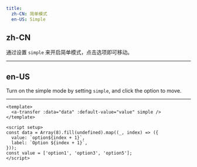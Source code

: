 ```yaml
title:
  zh-CN: 简单模式
  en-US: Simple
```

## zh-CN

通过设置 `simple` 来开启简单模式，点击选项即可移动。

---

## en-US

Turn on the simple mode by setting `simple`, and click the option to move.

---

```vue
<template>
  <a-transfer :data="data" :default-value="value" simple />
</template>

<script setup>
const data = Array(8).fill(undefined).map((_, index) => ({
  value: `option${index + 1}`,
  label: `Option ${index + 1}`,
}));
const value = ['option1', 'option3', 'option5'];
</script>
```
